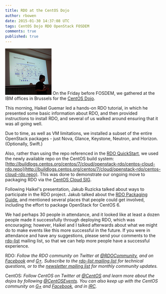 ```yaml
---
title: RDO at the CentOS Dojo
author: rbowen
date: 2015-01-30 14:37:08 UTC
tags: CentOS Dojo RDO OpenStack FOSDEM
comments: true
published: true
---
```


![](/images/blog/centosdojo_fosdem.jpg) On the Friday before FOSDEM, we gathered at the IBM offices in
Brussels for the [CentOS Dojo](http://wiki.centos.org/Events/Dojo/Brussels2015). 

This morning, Haikel Guemar led a hands-on
RDO tutorial, in which he presented some basic information about RDO,
and then provided instructions to install RDO, and several of us walked
around ensuring that it was all going well.

Due to time, as well as VM limitations, we installed a subset of the
entire OpenStack packages - just Nova, Glance, Keystone, Neutron, and
Horizon. (Optionally, Swift.)

Also, rather than using the repo referenced in the [RDO
QuickStart](http://openstack.redhat.com/Quickstart), we used the newly
available repo on the CentOS build system: [http://buildlogs.centos.org/centos/7/cloud/openstack-rdo/centos-cloud-rdo.repo](http://buildlogs.centos.org/centos/7/cloud/openstack-rdo/centos-cloud-rdo.repo).
This was done to demonstrate our ongoing move to packaging RDO via the
[CentOS Cloud SIG](http://wiki.centos.org/SpecialInterestGroup/Cloud).

Following Haikel's presentation, Jakub Ruzicka talked about ways to
participate in the RDO project. Jakub talked about the 
[RDO Packaging Guide](https://openstack.redhat.com/packaging/), and
mentioned several places that people could get involved, including the
effort to package OpenStack for CentOS 6.

We had perhaps 30 people in attendance, and it looked like at least a
dozen people made it successfully through deploying RDO, which was
encouraging; however, Haikel and I talked afterwards about what we might
do to make events like this more successful in the future. If you were
in attendance and have any suggestions, please send your comments to the
[rdo-list](https://www.redhat.com/mailman/listinfo/rdo-list) mailing
list, so that we can help more people have a successful experience.

RDO:
*Follow the RDO community on Twitter at [@RDOCommunity](https://twitter.com/rdocommunity), and on  [Facebook](https://www.facebook.com/rdocommunity) and [G+](https://plus.google.com/communities/110409030763231732154). Subscribe to the [rdo-list mailing list](http://www.redhat.com/mailman/listinfo/rdo-list) for technical questions, or to the [newsletter mailing list](http://www.redhat.com/mailman/listinfo/rdo-newsletter) for monthly community updates.*

CentOS:
*Follow CentOS on Twitter at [@CentOS](https://twitter.com/centos) and learn more about the dojos by following [@CentOSEvents](https://twitter.com/centosevents). You can also keep up with the CentOS community on [G+](https://plus.google.com/u/0/b/113258037797946990391/+CentOS/posts) and [Facebook](https://www.facebook.com/groups/centosproject/), and in [IRC](http://wiki.centos.org/irc).*

